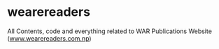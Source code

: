 # wearereaders
All Contents, code and everything related to WAR Publications Website (www.wearereaders.com.np)

